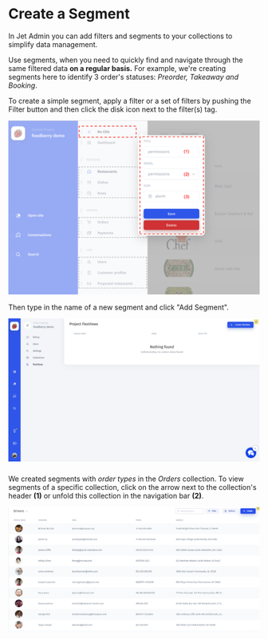 # Create a Segment

In Jet Admin you can add filters and segments to your collections to simplify data management.

Use segments, when you need to quickly find and navigate through the same filtered data **on a regular basis.** For example, we're creating segments here to identify 3 order's statuses: _Preorder, Takeaway and Booking_. 

To create a simple segment, apply a filter or a set of filters by pushing the Filter button and then click the disk icon next to the filter\(s\) tag. 

![](../../.gitbook/assets/image%20%2840%29.png)

Then type in the name of a new segment and click "Add Segment". 

![](../../.gitbook/assets/image%20%28213%29.png)

### 

We created segments with _order types_ in the _Orders_ collection. To view segments of a specific collection, click on the arrow next to the collection's header **\(1\)** or unfold this collection in the navigation bar **\(2\)**.

![](../../.gitbook/assets/image%20%28146%29.png)

### 

